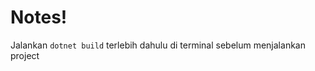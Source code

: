 <h1>Notes!</h1>
Jalankan <code>dotnet build</code> terlebih dahulu di terminal sebelum menjalankan project
